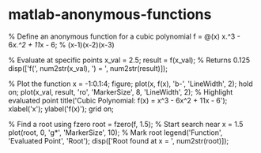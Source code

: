 # matlab-anonymous-functions
% Define an anonymous function for a cubic polynomial
f = @(x) x.^3 - 6*x.^2 + 11*x - 6; % (x-1)(x-2)(x-3)

% Evaluate at specific points
x_val = 2.5;
result = f(x_val); % Returns 0.125
disp(['f(', num2str(x_val), ') = ', num2str(result)]);

% Plot the function
x = -1:0.1:4;
figure;
plot(x, f(x), 'b-', 'LineWidth', 2);
hold on;
plot(x_val, result, 'ro', 'MarkerSize', 8, 'LineWidth', 2); % Highlight evaluated point
title('Cubic Polynomial: f(x) = x^3 - 6x^2 + 11x - 6');
xlabel('x'); ylabel('f(x)'); grid on;

% Find a root using fzero
root = fzero(f, 1.5); % Start search near x = 1.5
plot(root, 0, 'g*', 'MarkerSize', 10); % Mark root
legend('Function', 'Evaluated Point', 'Root');
disp(['Root found at x = ', num2str(root)]);
